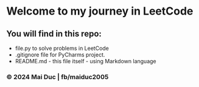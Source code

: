 # Welcome to my journey in LeetCode

## You will find in this repo:
* file.py to solve problems in LeetCode
* .gitignore file for PyCharms project.
* README.md - this file itself - using Markdown language


### © 2024 Mai Duc | fb/maiduc2005

